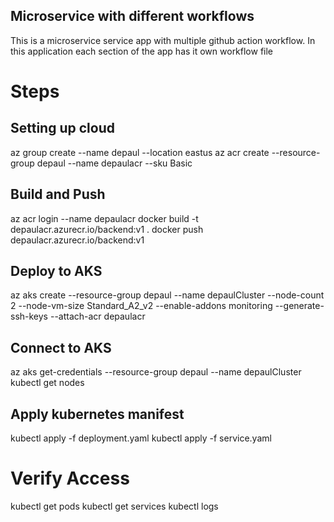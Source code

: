 ## Microservice with different workflows

This is a microservice service app with multiple github action workflow. In this application each section of the app has it own workflow file


# Steps

## Setting up cloud
az group create --name depaul --location eastus
az acr create --resource-group depaul --name depaulacr --sku Basic

## Build and Push 
az acr login --name depaulacr
docker build -t depaulacr.azurecr.io/backend:v1 .
docker push depaulacr.azurecr.io/backend:v1

## Deploy to AKS
az aks create --resource-group depaul --name depaulCluster --node-count 2 --node-vm-size Standard_A2_v2 --enable-addons monitoring --generate-ssh-keys --attach-acr depaulacr


## Connect to AKS
az aks get-credentials --resource-group depaul --name depaulCluster
kubectl get nodes


## Apply kubernetes manifest
kubectl apply -f deployment.yaml
kubectl apply -f service.yaml

# Verify Access
kubectl get pods
kubectl get services
kubectl logs <pod-name> 
